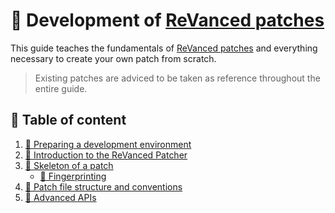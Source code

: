 # 🧩 Development of [ReVanced patches](https://github.com/revanced/revanced-patches)

This guide teaches the fundamentals of [ReVanced patches](https://github.com/revanced/revanced-patches) and everything necessary to create your own patch from scratch.

> Existing patches are adviced to be taken as reference throughout the entire guide.

## 📖 Table of content

1. [👶 Preparing a development environment](0_preparation.md)
2. [💉 Introduction to the ReVanced Patcher](1_introduction.md)
3. [🧩 Skeleton of a patch](2_skeleton.md)
   - [🔎 Fingerprinting](3_fingerprinting.md)
4. [📜 Patch file structure and conventions](4_structure_and_conventions.md)
5. [💪 Advanced APIs](5_apis.md)
